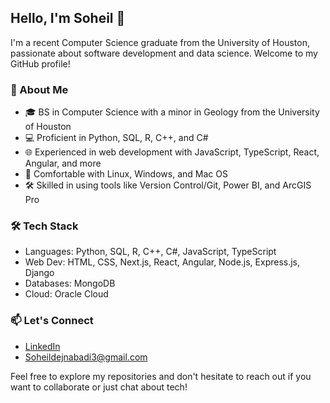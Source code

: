 ## Hello, I'm Soheil  👋
I'm a recent Computer Science graduate from the University of Houston, passionate about software development and data science. Welcome to my GitHub profile!

### 🚀 About Me
- 🎓 BS in Computer Science with a minor in Geology from the University of Houston
- 💻 Proficient in Python, SQL, R, C++, and C#
- 🌐 Experienced in web development with JavaScript, TypeScript, React, Angular, and more
- 🐧 Comfortable with Linux, Windows, and Mac OS
- 🛠️ Skilled in using tools like Version Control/Git, Power BI, and ArcGIS Pro

### 🛠️ Tech Stack
- Languages: Python, SQL, R, C++, C#, JavaScript, TypeScript
- Web Dev: HTML, CSS, Next.js, React, Angular, Node.js, Express.js, Django
- Databases: MongoDB
- Cloud: Oracle Cloud

### 📫 Let's Connect
- [LinkedIn](https://www.linkedin.com/in/soheil-dejnabadi-24900b296/)
- Soheildejnabadi3@gmail.com

Feel free to explore my repositories and don't hesitate to reach out if you want to collaborate or just chat about tech!

<!--
**Soheildejnabadi3/soheildejnabadi3** is a ✨ _special_ ✨ repository because its `README.md` (this file) appears on your GitHub profile.

Here are some ideas to get you started:

- 🔭 I’m currently working on ...
- 🌱 I’m currently learning ...
- 👯 I’m looking to collaborate on ...
- 🤔 I’m looking for help with ...
- 💬 Ask me about ...
- 📫 How to reach me: ...
- 😄 Pronouns: ...
- ⚡ Fun fact: ...
-->

